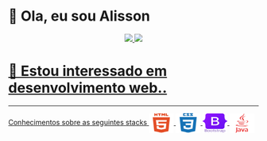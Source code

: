 
<h1> 
   👋 Ola, eu sou Alisson</h1>

<div align="center">
  <a href="https://github.com/4l1son">
  <img height="180em" src="https://github-readme-stats.vercel.app/api?username=4l1son&show_icons=true&theme=dracula&include_all_commits=true&count_private=true"/>
  <img height="180em" src="https://github-readme-stats.vercel.app/api/top-langs/?username=4l1son&layout=compact&langs_count=7&theme=dracula"/>
</div>


   #  👀 Estou interessado em desenvolvimento web..
 
  <hr>
  Conhecimentos sobre as seguintes stacks
  <img align="center"  height="40" width="50" src="https://raw.githubusercontent.com/devicons/devicon/master/icons/html5/html5-plain-wordmark.svg">
  <img align="center"  height="40" width="50" src="https://raw.githubusercontent.com/devicons/devicon/master/icons/css3/css3-plain-wordmark.svg">
  <img align="center"  height="40" width="50" src="https://raw.githubusercontent.com/devicons/devicon/master/icons/bootstrap/bootstrap-original-wordmark.svg">
  <img align="center"  height="40" width="50" src="https://raw.githubusercontent.com/devicons/devicon/1119b9f84c0290e0f0b38982099a2bd027a48bf1/icons/java/java-plain-wordmark.svg">


<!---
4l1sson/4l1sson is a ✨ special ✨ repository because its `README.md` (this file) appears on your GitHub profile.
You can click the Preview link to take a look at your changes.
--->
